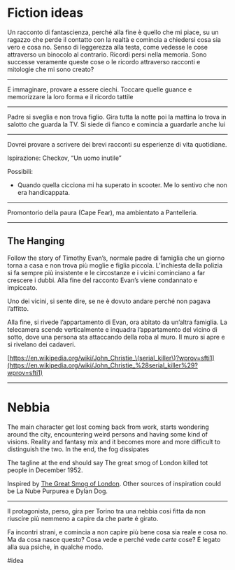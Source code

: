 # Fiction ideas

Un racconto di fantascienza, perché alla fine è quello che mi piace, su un ragazzo che perde il contatto con la realtà e comincia a chiedersi cosa sia vero e cosa no. 
Senso di leggerezza alla testa, come vedesse le cose attraverso un binocolo al contrario. 
Ricordi persi nella memoria. Sono successe veramente queste cose o le ricordo attraverso racconti e mitologie che mi sono creato?

---

E immaginare, provare a essere ciechi. Toccare quelle guance e memorizzare la loro forma e il ricordo tattile 

---

Padre si sveglia e non trova figlio. Gira tutta la notte poi la mattina lo trova in salotto che guarda la TV. Si siede di fianco e comincia a guardarle anche lui 

---

Dovrei provare a scrivere dei brevi racconti su esperienze di vita quotidiane.

Ispirazione: Checkov, “Un uomo inutile”

Possibili:
* Quando quella cicciona mi ha superato in scooter. Me lo sentivo che non era handicappata.

---

Promontorio della paura (Cape Fear), ma ambientato a Pantelleria.

---

## The Hanging

Follow the story of Timothy Evan’s, normale padre di famiglia che un giorno torna a casa e non trova più moglie e figlia piccola. 
L’inchiesta della polizia si fa sempre più insistente e le circostanze e i vicini cominciano a far crescere i dubbi. 
Alla fine del racconto Evan’s viene condannato e impiccato. 

Uno dei vicini, si sente dire, se ne è dovuto andare perché non pagava l’affitto. 

Alla fine, si rivede l’appartamento di Evan, ora abitato da un’altra famiglia. La telecamera scende verticalmente e inquadra l’appartamento del vicino di sotto, dove una persona sta attaccando della roba al muro. Il muro si apre e si rivelano dei cadaveri. 

[https://en.wikipedia.org/wiki/John_Christie_\(serial_killer\)?wprov=sfti1](https://en.wikipedia.org/wiki/John_Christie_%28serial_killer%29?wprov=sfti1)

---

# Nebbia

The main character get lost coming back from work, starts wondering around the city, encountering weird persons and having some kind of visions. 
Reality and fantasy mix and it becomes more and more difficult to distinguish the two. 
In the end, the fog dissipates

The tagline at the end should say The great smog of London killed tot people in December 1952. 

Inspired by [The Great Smog of London](https://en.wikipedia.org/wiki/Great_Smog_of_London?wprov=sfti1). 
Other sources of inspiration could be La Nube Purpurea e Dylan Dog. 

*** 

Il protagonista, perso, gira per Torino tra una nebbia cosi fitta da non riuscire più nemmeno a capire da che parte é girato.

Fa incontri strani, e comincia a non capire più bene cosa sia reale e cosa no. Ma da cosa nasce questo? Cosa vede e perché vede *certe* cose? É legato alla sua psiche, in qualche modo.

#idea